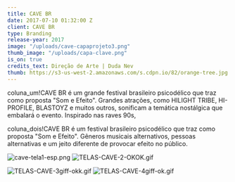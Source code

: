 ```yaml
---
title: CAVE BR
date: 2017-07-10 01:32:00 Z
client: CAVE BR
type: Branding
release-year: 2017
image: "/uploads/cave-capaprojeto3.png"
thumb_image: "/uploads/capa-clave.png"
is_on: true
credits_text: Direção de Arte | Duda Nev
thumb: https://s3-us-west-2.amazonaws.com/s.cdpn.io/82/orange-tree.jpg
---
```


coluna_um!CAVE BR é um grande festival brasileiro psicodélico que traz como proposta "Som e Efeito". Grandes atrações, como HILIGHT TRIBE, HI-PROFILE, BLASTOYZ e muitos outros, sonificam a temática nostálgica que embalará o evento. Inspirado nas raves 90s,

coluna_dois!CAVE BR é um festival brasileiro psicodélico que traz como proposta "Som e Efeito". Gêneros musicais alternativos, pessoas alternativas e um jeito diferente de provocar efeito no público.

![cave-tela1-esp.png](/uploads/cave-tela1-esp.png)
![TELAS-CAVE-2-OKOK.gif](/uploads/TELAS-CAVE-2-OKOK.gif)




![TELAS-CAVE-3giff-okk.gif](/uploads/TELAS-CAVE-3giff-okk.gif)
![TELAS-CAVE-4giff-ok.gif](/uploads/TELAS-CAVE-4giff-ok.gif)

